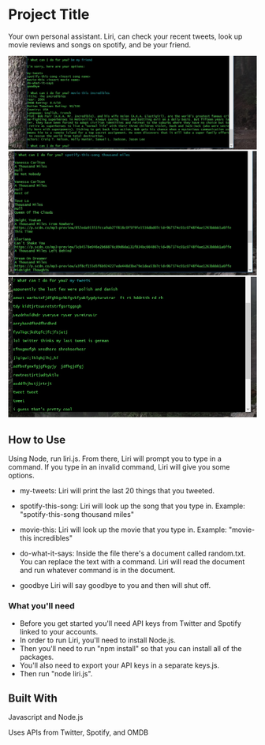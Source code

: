 # Project Title

Your own personal assistant. Liri, can check your recent tweets, look up movie reviews and songs on spotify, and be your friend.

![Alt text](/img/liri.jpg?raw=true)
![Alt text](/img/liri2.jpg?raw=true)
![Alt text](/img/liri3.jpg?raw=true)


## How to Use

Using Node, run liri.js. From there, Liri will prompt you to type in a command. If you type in an invalid command, Liri will give you some options. 

* my-tweets: 
Liri will print the last 20 things that you tweeted.

* spotify-this-song: 
Liri will look up the song that you type in.
Example: "spotify-this-song thousand miles"

* movie-this:
Liri will look up the movie that you type in.
Example: "movie-this incredibles"

* do-what-it-says:
Inside the file there's a document called random.txt. You can replace the text with a command. Liri will read the document and run whatever command is in the document.

* goodbye
Liri will say goodbye to you and then will shut off.


### What you'll need

* Before you get started you'll need API keys from Twitter and Spotify linked to your accounts.
* In order to run Liri, you'll need to install Node.js. 
* Then you'll need to run "npm install" so that you can install all of the packages.
* You'll also need to export your API keys in a separate keys.js.
* Then run "node liri.js".


## Built With

Javascript and Node.js

Uses APIs from Twitter, Spotify, and OMDB


